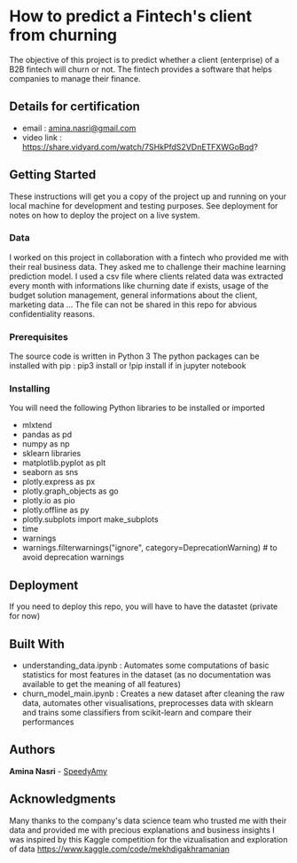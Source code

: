 # How to predict a Fintech's client from churning

The objective of this project is to predict whether a client (enterprise) of a B2B fintech will churn or not.
The fintech provides a software that helps companies to manage their finance.

## Details for certification
* email : amina.nasri@gmail.com
* video link : https://share.vidyard.com/watch/7SHkPfdS2VDnETFXWGoBqd?

## Getting Started

These instructions will get you a copy of the project up and running on your local machine for development and testing purposes. 
See deployment for notes on how to deploy the project on a live system.

### Data

I worked on this project in collaboration with a fintech who provided me with their real business data. They asked me to challenge their machine learning prediction model. 
I used a csv file where clients related data was extracted every month with informations like churning date if exists, usage of the budget solution management, general informations about the client, marketing data ...
The file can not be shared in this repo for abvious confidentiality reasons.

### Prerequisites

The source code is written in Python 3
The python packages can be installed with pip : pip3 install or !pip install if in jupyter notebook

### Installing

You will need the following Python libraries to be installed or imported

* mlxtend 
* pandas as pd
* numpy as np
* sklearn libraries
* matplotlib.pyplot as plt
* seaborn as sns
* plotly.express as px
* plotly.graph_objects as go
* plotly.io as pio
* plotly.offline as py
* plotly.subplots import make_subplots
* time
* warnings
* warnings.filterwarnings("ignore", category=DeprecationWarning) # to avoid deprecation warnings


## Deployment

If you need to deploy this repo, you will have to have the datastet (private for now)

## Built With

* understanding_data.ipynb : 
Automates some computations of basic statistics for most features in the dataset (as no documentation was available to get the meaning of all features)
* churn_model_main.ipynb :
Creates a new dataset after cleaning the raw data, automates other visualisations, preprocesses data with sklearn and trains some classifiers from scikit-learn and compare their performances

## Authors

**Amina Nasri** - [SpeedyAmy](https://github.com/SpeedyAmy)

## Acknowledgments

Many thanks to the company's data science team who trusted me with their data and provided me with precious explanations and business insights
I was inspired by this Kaggle competition for the vizualisation and exploration of data https://www.kaggle.com/code/mekhdigakhramanian
